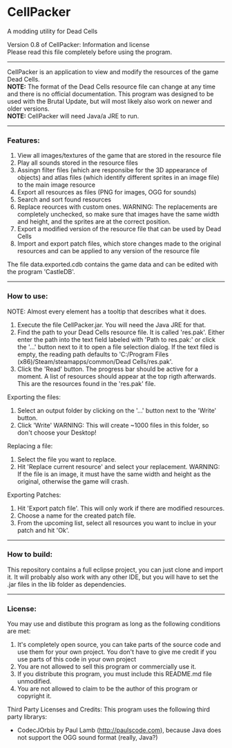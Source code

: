 # CellPacker
A modding utility for Dead Cells  

Version 0.8 of CellPacker: Information and license  
Please read this file completely before using the program.
  
--------------------------------------------------------------------------------------------------------
CellPacker is an application to view and modify the resources of the game
Dead Cells.  
**NOTE:** The format of the Dead Cells resource file can change at any time and there is no official
	documentation. This program was designed to be used with the Brutal Update, but will most
	likely also work on newer and older versions.  
**NOTE:** CellPacker will need Java/a JRE to run.
  
--------------------------------------------------------------------------------------------------------
### Features:  
1) View all images/textures of the game that are stored in the resource file
2) Play all sounds stored in the resource files
3) Assingn filter files (which are responsibe for the 3D appearance of objects) and
	atlas files (which identify different sprites in an image file) to the main image resource
4) Export all resources as files (PNG for images, OGG for sounds)
5) Search and sort found resources
6) Replace reources with custom ones. WARNING: The replacements are completely unchecked, so make
	sure that images have the same width and height, and the sprites are at the correct position.
7) Export a modified version of the resource file that can be used by Dead Cells
8) Import and export patch files, which store changes made to the original resources and can be applied
	to any version of the resource file

The file data.exported.cdb contains the game data and can be edited with the program 'CastleDB'.
  
--------------------------------------------------------------------------------------------------------
### How to use:  
NOTE: Almost every element has a tooltip that describes what it does.

1) Execute the file CellPacker.jar. You will need the Java JRE for that.
2) Find the path to your Dead Cells resource file. It is called 'res.pak'.
	Either enter the path into the text field labeled with 'Path to res.pak:' or click the '...' button
	next to it to open a file selection dialog. If the text filed is empty, the reading path defaults
	to 'C:/Program Files (x86)/Steam/steamapps/common/Dead Cells/res.pak'.
3) Click the 'Read' button. The progress bar should be active for a moment. A list of resources should appear
	at the top rigth afterwards. This are the resources found in the 'res.pak' file.  
  
Exporting the files:
1) Select an output folder by clicking on the '...' button next to the 'Write' button.
2) Click 'Write' WARNING: This will create ~1000 files in this folder, so don't choose your Desktop!
  
Replacing a file:  
1) Select the file you want to replace.  
2) Hit 'Replace current resource' and select your replacement.
	WARNING: If the file is an image, it must have the same width and height as the original, otherwise
	the game will crash.  
  
Exporting Patches:  
1) Hit 'Export patch file'. This will only work if there are modified resources.  
2) Choose a name for the created patch file.  
3) From the upcoming list, select all resources you want to inclue in your patch and hit 'Ok'.  
  
--------------------------------------------------------------------------------------------------------  
### How to build:
This repository contains a full eclipse project, you can just clone and import it. It will probably also work with any other IDE, but you will have to set the .jar files in the lib folder as dependencies. 
  
--------------------------------------------------------------------------------------------------------
### License:  
You may use and distibute this program as long as the following conditions are met:
1) It's completely open source, you can take parts of the source code and use them for your own project. You don't have to give me credit if you use parts of this code in your own project
2) You are not allowed to sell this program or commercially use it.
3) If you distribute this program, you must include this README.md file unmodified.
4) You are not allowed to claim to be the author of this program or copyright it.

Third Party Licenses and Credits:
This program uses the following third party librarys:
- CodecJOrbis by Paul Lamb (http://paulscode.com), because Java does not support the OGG sound format (really, Java?)
